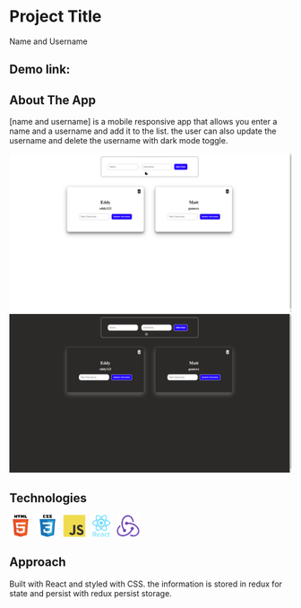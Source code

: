 # Project Title

Name and Username

## Demo link:

<!-- Access my site at [google.com](https://google.com) -->

## About The App

[name and username] is a mobile responsive app that allows you enter a name and a username and add it to the list. the user can also update the username and delete the username with dark mode toggle. 

![](screenshots/screenshot1.png)
![](screenshots/screenshot2.png)


## Technologies

  <img src="https://github.com/devicons/devicon/blob/master/icons/html5/html5-original-wordmark.svg" title="html5" alt="html5" width="40" height="40"/>&nbsp;
  <img src="https://github.com/devicons/devicon/blob/master/icons/css3/css3-original-wordmark.svg" title="css3" alt="css3" width="40" height="40"/>&nbsp;
  <img src="https://github.com/devicons/devicon/blob/master/icons/javascript/javascript-original.svg" title="javascript" alt="javascript" width="40" height="40"/>&nbsp;
  <img src="https://github.com/devicons/devicon/blob/master/icons/react/react-original-wordmark.svg" title="React" alt="React" width="40" height="40"/>&nbsp;
    <img src="https://github.com/devicons/devicon/blob/master/icons/redux/redux-original.svg" title="redux" alt="redux" width="40" height="40"/>&nbsp;



## Approach

Built with React and styled with CSS. the information is stored in redux for state and persist with redux persist storage. 

